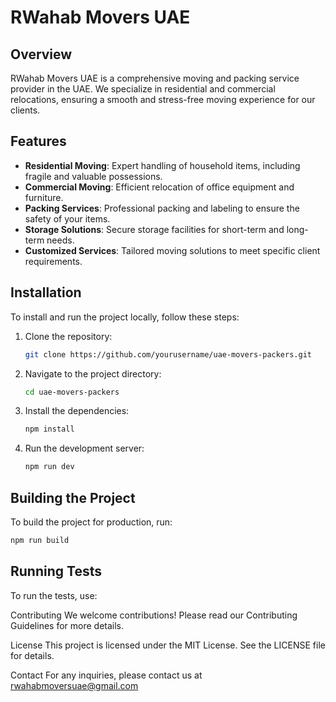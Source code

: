 # RWahab Movers UAE

## Overview

RWahab Movers UAE is a comprehensive moving and packing service provider in the UAE. We specialize in residential and commercial relocations, ensuring a smooth and stress-free moving experience for our clients.

## Features

- **Residential Moving**: Expert handling of household items, including fragile and valuable possessions.
- **Commercial Moving**: Efficient relocation of office equipment and furniture.
- **Packing Services**: Professional packing and labeling to ensure the safety of your items.
- **Storage Solutions**: Secure storage facilities for short-term and long-term needs.
- **Customized Services**: Tailored moving solutions to meet specific client requirements.

## Installation

To install and run the project locally, follow these steps:

1. Clone the repository:
   ```sh
   git clone https://github.com/yourusername/uae-movers-packers.git
   ```
2. Navigate to the project directory:
   ```sh
   cd uae-movers-packers
   ```
3. Install the dependencies:
   ```sh
   npm install
   ```
4. Run the development server:
   ```sh
   npm run dev
   ```

## Building the Project

To build the project for production, run:

```sh
npm run build
```

## Running Tests

To run the tests, use:

Contributing
We welcome contributions! Please read our Contributing Guidelines for more details.

License
This project is licensed under the MIT License. See the LICENSE file for details.

Contact
For any inquiries, please contact us at rwahabmoversuae@gmail.com
